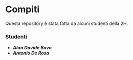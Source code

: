 # Compiti
Questa repository è stata fatta da alcuni studenti della 2H.
### Studenti
+ ***Alan Davide Bovo***
+ ***Antonio De Rosa***
